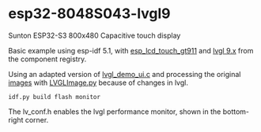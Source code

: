 # esp32-8048S043-lvgl9

Sunton ESP32-S3 800x480 Capacitive touch display


Basic example using esp-idf 5.1, with [esp_lcd_touch_gt911](https://components.espressif.com/components/espressif/esp_lcd_touch_gt911) and [lvgl 9.x](https://components.espressif.com/components/lvgl/lvgl) from the component registry.


Using an adapted version of [lvgl_demo_ui.c](https://github.com/espressif/esp-idf/blob/master/examples/peripherals/lcd/i80_controller/main/lvgl_demo_ui.c) and processing the original [images](https://github.com/espressif/esp-idf/tree/master/examples/peripherals/lcd/i80_controller/main/images) with [LVGLImage.py](https://github.com/lvgl/lvgl/blob/master/scripts/LVGLImage.py) because of changes in lvgl.

```
idf.py build flash monitor
```

The lv_conf.h enables the lvgl performance monitor, shown in the bottom-right corner.
